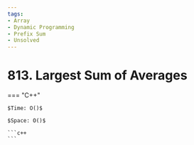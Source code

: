 ```yaml
---
tags:
- Array
- Dynamic Programming
- Prefix Sum
- Unsolved
---
```



# 813. Largest Sum of Averages

=== "C++"

    $Time: O()$

    $Space: O()$

    ```c++
    ```